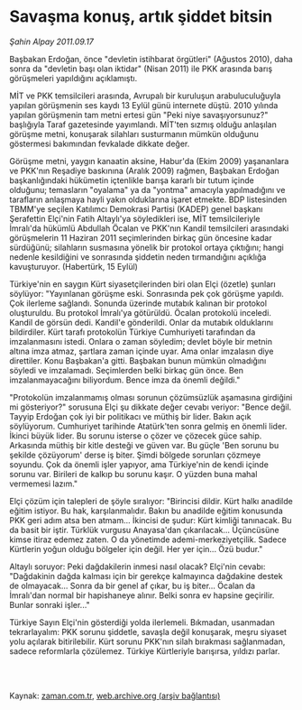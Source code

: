 # Savaşma konuş, artık şiddet bitsin

*Şahin Alpay 2011.09.17*

<td class="columnist-detail">
<p>Başbakan Erdoğan, önce "devletin istihbarat örgütleri" (Ağustos 2010), daha sonra da "devletin başı olan iktidar" (Nisan 2011) ile PKK arasında barış görüşmeleri yapıldığını açıklamıştı.</p>
<p>
<div id="haberMetinDiv">
<p>MİT ve PKK temsilcileri arasında, Avrupalı bir kuruluşun arabuluculuğuyla yapılan görüşmenin ses kaydı 13 Eylül günü internete düştü. 2010 yılında yapılan görüşmenin tam metni ertesi gün "Peki niye savaşıyorsunuz?" başlığıyla Taraf gazetesinde yayımlandı. MİT'ten sızmış olduğu anlaşılan görüşme metni, konuşarak silahları susturmanın mümkün olduğunu göstermesi bakımından fevkalade dikkate değer.
<p>Görüşme metni, yaygın kanaatin aksine, Habur'da (Ekim 2009) yaşananlara ve PKK'nın Reşadiye baskınına (Aralık 2009) rağmen, Başbakan Erdoğan başkanlığındaki hükümetin içtenlikle barışa kararlı bir tutum içinde olduğunu; temasların "oyalama" ya da "yontma" amacıyla yapılmadığını ve tarafların anlaşmaya hayli yakın olduklarına işaret etmekte. BDP listesinden TBMM'ye seçilen Katılımcı Demokrasi Partisi (KADEP) genel başkanı Şerafettin Elçi'nin Fatih Altaylı'ya söyledikleri ise, MİT temsilcileriyle İmralı'da hükümlü Abdullah Öcalan ve PKK'nın Kandil temsilcileri arasındaki görüşmelerin 11 Haziran 2011 seçimlerinden birkaç gün öncesine kadar sürdüğünü; silahların susmasına yönelik bir protokol ortaya çıktığını; hangi nedenle kesildiğini ve sonrasında şiddetin neden tırmandığını açıklığa kavuşturuyor. (Habertürk, 15 Eylül)
<p>Türkiye'nin en saygın Kürt siyasetçilerinden biri olan Elçi (özetle) şunları söylüyor: "Yayınlanan görüşme eski. Sonrasında pek çok görüşme yapıldı. Çok ilerleme sağlandı. Sonunda üzerinde mutabık kalınan bir protokol oluşturuldu. Bu protokol İmralı'ya götürüldü. Öcalan protokolü inceledi. Kandil de görsün dedi. Kandil'e gönderildi. Onlar da mutabık olduklarını bildirdiler. Kürt tarafı protokolün Türkiye Cumhuriyeti tarafından da imzalanmasını istedi. Onlara o zaman söyledim; devlet böyle bir metnin altına imza atmaz, şartlara zaman içinde uyar. Ama onlar imzalasın diye direttiler. Konu Başbakan'a gitti. Başbakan bunun mümkün olmadığını söyledi ve imzalamadı. Seçimlerden belki birkaç gün önce. Ben imzalanmayacağını biliyordum. Bence imza da önemli değildi."
<p>"Protokolün imzalanmamış olması sorunun çözümsüzlük aşamasına girdiğini mi gösteriyor?" sorusuna Elçi şu dikkate değer cevabı veriyor: "Bence değil. Tayyip Erdoğan çok iyi bir politikacı ve müthiş bir lider. Bakın açık söylüyorum. Cumhuriyet tarihinde Atatürk'ten sonra gelmiş en önemli lider. İkinci büyük lider. Bu sorunu isterse o çözer ve çözecek güce sahip. Arkasında müthiş bir kitle desteği ve güven var. Bu güçle 'Ben sorunu bu şekilde çözüyorum' derse iş biter. Şimdi bölgede sorunları çözmeye soyundu. Çok da önemli işler yapıyor, ama Türkiye'nin de kendi içinde sorunu var. Birileri de kalkıp bu sorunu kaşır. O yüzden buna mahal vermemesi lazım."
<p>Elçi çözüm için talepleri de şöyle sıralıyor: "Birincisi dildir. Kürt halkı anadilde eğitim istiyor. Bu hak, karşılanmalıdır. Bakın bu anadilde eğitim konusunda PKK geri adım atsa ben atmam... İkincisi de şudur: Kürt kimliği tanınacak. Bu da basit bir iştir. Türklük vurgusu Anayasa'dan çıkarılacak... Üçüncüsüne kimse itiraz edemez zaten. O da yönetimde ademi-merkeziyetçilik. Sadece Kürtlerin yoğun olduğu bölgeler için değil. Her yer için... Özü budur."
<p>Altaylı soruyor: Peki dağdakilerin inmesi nasıl olacak? Elçi'nin cevabı: "Dağdakinin dağda kalması için bir gerekçe kalmayınca dağdakine destek de olmayacak... Sonra da bir genel af çıkar, bu iş biter... Öcalan da İmralı'dan normal bir hapishaneye alınır. Belki sonra ev hapsine geçirilir. Bunlar sonraki işler..."
<p>Türkiye Sayın Elçi'nin gösterdiği yolda ilerlemeli. Bıkmadan, usanmadan tekrarlayalım: PKK sorunu şiddetle, savaşla değil konuşarak, meşru siyaset yolu açılarak bitirilebilir. Kürt sorunu PKK'nın silah bırakması sağlanmadan, sadece reformlarla çözülemez. Türkiye Kürtleriyle barışırsa, yıldızı parlar. </p></p></p></p></p></p></p></div>
</p>


<p><br>
		 </br></p></td>

Kaynak: [zaman.com.tr](http://zaman.com.tr/yazar.do?yazino=1180524), [web.archive.org (arşiv bağlantısı)](http://web.archive.org/web/20111017143840/http://zaman.com.tr/yazar.do?yazino=1180524)
